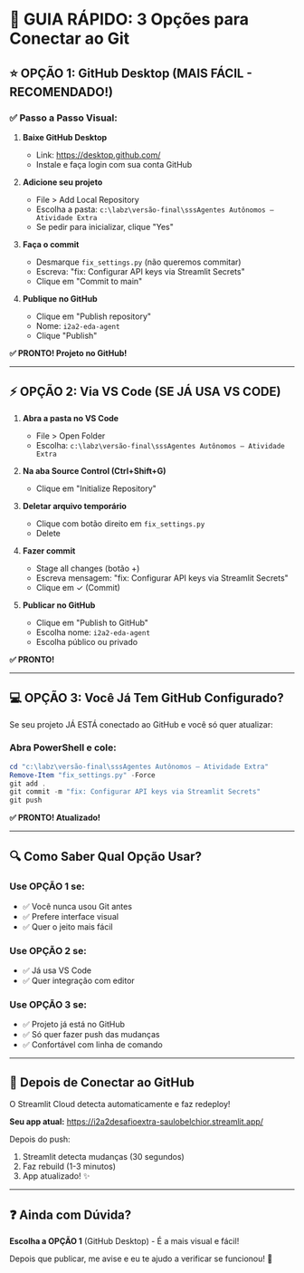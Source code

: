 # 🎯 GUIA RÁPIDO: 3 Opções para Conectar ao Git

## ⭐ OPÇÃO 1: GitHub Desktop (MAIS FÁCIL - RECOMENDADO!)

### ✅ Passo a Passo Visual:

1. **Baixe GitHub Desktop**
   - Link: https://desktop.github.com/
   - Instale e faça login com sua conta GitHub

2. **Adicione seu projeto**
   - File > Add Local Repository
   - Escolha a pasta: `c:\labz\versão-final\sssAgentes Autônomos – Atividade Extra`
   - Se pedir para inicializar, clique "Yes"

3. **Faça o commit**
   - Desmarque `fix_settings.py` (não queremos commitar)
   - Escreva: "fix: Configurar API keys via Streamlit Secrets"
   - Clique em "Commit to main"

4. **Publique no GitHub**
   - Clique em "Publish repository"
   - Nome: `i2a2-eda-agent`
   - Clique "Publish"

**✅ PRONTO! Projeto no GitHub!**

---

## ⚡ OPÇÃO 2: Via VS Code (SE JÁ USA VS CODE)

1. **Abra a pasta no VS Code**
   - File > Open Folder
   - Escolha: `c:\labz\versão-final\sssAgentes Autônomos – Atividade Extra`

2. **Na aba Source Control (Ctrl+Shift+G)**
   - Clique em "Initialize Repository"

3. **Deletar arquivo temporário**
   - Clique com botão direito em `fix_settings.py`
   - Delete

4. **Fazer commit**
   - Stage all changes (botão +)
   - Escreva mensagem: "fix: Configurar API keys via Streamlit Secrets"
   - Clique em ✓ (Commit)

5. **Publicar no GitHub**
   - Clique em "Publish to GitHub"
   - Escolha nome: `i2a2-eda-agent`
   - Escolha público ou privado

**✅ PRONTO!**

---

## 💻 OPÇÃO 3: Você Já Tem GitHub Configurado?

Se seu projeto JÁ ESTÁ conectado ao GitHub e você só quer atualizar:

### Abra PowerShell e cole:

```powershell
cd "c:\labz\versão-final\sssAgentes Autônomos – Atividade Extra"
Remove-Item "fix_settings.py" -Force
git add .
git commit -m "fix: Configurar API keys via Streamlit Secrets"
git push
```

**✅ PRONTO! Atualizado!**

---

## 🔍 Como Saber Qual Opção Usar?

### Use OPÇÃO 1 se:
- ✅ Você nunca usou Git antes
- ✅ Prefere interface visual
- ✅ Quer o jeito mais fácil

### Use OPÇÃO 2 se:
- ✅ Já usa VS Code
- ✅ Quer integração com editor

### Use OPÇÃO 3 se:
- ✅ Projeto já está no GitHub
- ✅ Só quer fazer push das mudanças
- ✅ Confortável com linha de comando

---

## 🎯 Depois de Conectar ao GitHub

O Streamlit Cloud detecta automaticamente e faz redeploy!

**Seu app atual:** https://i2a2desafioextra-saulobelchior.streamlit.app/

Depois do push:
1. Streamlit detecta mudanças (30 segundos)
2. Faz rebuild (1-3 minutos)
3. App atualizado! ✨

---

## ❓ Ainda com Dúvida?

**Escolha a OPÇÃO 1** (GitHub Desktop) - É a mais visual e fácil!

Depois que publicar, me avise e eu te ajudo a verificar se funcionou! 🚀
